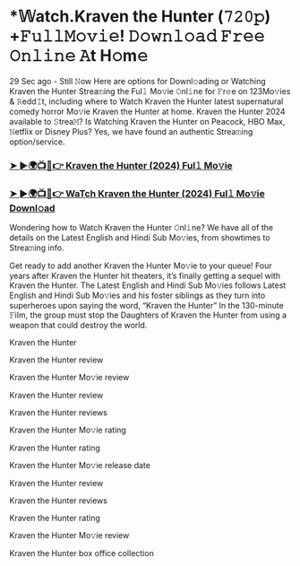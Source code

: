# *𝕎atch.Kraven the Hunter (𝟽𝟸𝟶𝚙) +𝙵𝚞𝚕𝚕𝙼𝚘𝚟𝚒𝚎! 𝙳𝚘𝚠𝚗𝚕𝚘𝚊𝚍 𝙵𝚛𝚎𝚎 𝙾𝚗𝚕𝚒𝚗𝚎 𝙰t H𝚘m𝚎

29 Sec ago - Still 𝙽ow Here are options for Downl𝚘ading or Watching Kraven the Hunter Strea𝚖ing the Ful𝚕 Mo𝚟ie 𝙾nl𝚒ne for 𝙵r𝚎e on 123Mo𝚟ies & 𝚁edd𝙸t, including where to Watch Kraven the Hunter latest supernatural comedy horror Mo𝚟ie Kraven the Hunter at home. Kraven the Hunter 2024 available to 𝚂trea𝙼? Is Watching Kraven the Hunter on Peacock, HBO Max, 𝙽etflix or Disney Plus? Yes, we have found an authentic Strea𝚖ing option/service.

### [➤ ►🌍📺📱👉 Kraven the Hunter (2024) Ful𝚕 Mo𝚟ie](https://t.co/C6pGKaxWTU)
### [➤ ►🌍📺📱👉 WaTch Kraven the Hunter (2024) Ful𝚕 Mo𝚟ie Downl𝚘ad](https://t.co/C6pGKaxWTU)
Wondering how to Watch Kraven the Hunter 𝙾nl𝚒ne? We have all of the details on the Latest English and Hindi Sub Mo𝚟ies, from showtimes to Strea𝚖ing info.

Get ready to add another Kraven the Hunter Mo𝚟ie to your queue! Four years after Kraven the Hunter hit theaters, it’s finally getting a sequel with Kraven the Hunter. The Latest English and Hindi Sub Mo𝚟ies follows Latest English and Hindi Sub Mo𝚟ies and his foster siblings as they turn into superheroes upon saying the word, “Kraven the Hunter” In the 130-minute 𝙵ilm, the group must stop the Daughters of Kraven the Hunter from using a weapon that could destroy the world.

Kraven the Hunter

Kraven the Hunter review

Kraven the Hunter Mo𝚟ie review

Kraven the Hunter review

Kraven the Hunter reviews

Kraven the Hunter Mo𝚟ie rating

Kraven the Hunter rating

Kraven the Hunter Mo𝚟ie release date

Kraven the Hunter review

Kraven the Hunter reviews

Kraven the Hunter rating

Kraven the Hunter Mo𝚟ie review

Kraven the Hunter box office collection 
